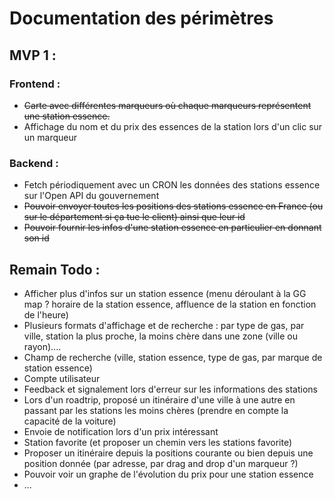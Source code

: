 # Documentation des périmètres

## MVP 1 :

### Frontend : 
- <s>Carte avec différentes marqueurs où chaque marqueurs représentent une station essence.</s>
- Affichage du nom et du prix des essences de la station lors d'un clic sur un marqueur 

### Backend :
- Fetch périodiquement avec un CRON les données des stations essence sur l'Open API du gouvernement
- <s>Pouvoir envoyer toutes les positions des stations essence en France (ou sur le département si ça tue le client) ainsi que leur id</s>
- <s>Pouvoir fournir les infos d'une station essence en particulier en donnant son id</s>


## Remain Todo :

- Afficher plus d'infos sur un station essence (menu déroulant à la GG map ? horaire de la station essence, affluence de la station en fonction de l'heure)
- Plusieurs formats d'affichage et de recherche : par type de gas, par ville, station la plus proche, la moins chère dans une zone (ville ou rayon)....
- Champ de recherche (ville, station essence, type de gas, par marque de station essence)
- Compte utilisateur 
- Feedback et signalement lors d'erreur sur les informations des stations
- Lors d'un roadtrip, proposé un itinéraire d'une ville à une autre en passant par les stations les moins chères (prendre en compte la capacité de la voiture)
- Envoie de notification lors d'un prix intéressant 
- Station favorite (et proposer un chemin vers les stations favorite)
- Proposer un itinéraire depuis la positions courante ou bien depuis une position donnée (par adresse, par drag and drop d'un marqueur ?)
- Pouvoir voir un graphe de l'évolution du prix pour une station essence
- ...
